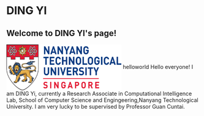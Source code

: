 # DING YI                                      
## Welcome to DING YI's page!
<img src="https://raw.githubusercontent.com/DINGYISCSE/DINGYISCSE.github.io/master/logo.png" width = "300" height = "120" alt="logo" align=center /> helloworld
Hello everyone! I am DING Yi, currently a Research Associate in Computational Intelligence Lab, School of Computer Science and Engingeering,Nanyang Technological University. I am very lucky to be supervised by Professor Guan Cuntai.


